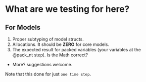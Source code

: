 # What are we testing for here?

## For Models

1. Proper subtyping of model structs.
2. Allocations. It should be **ZERO** for core models.
3. The expected result for packed variables (your variables at the @pack_nt step). Is the Math correct?
- More? suggestions welcome.

Note that this done for just `one time step`.